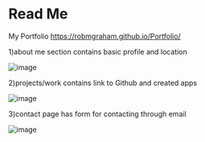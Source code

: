 # Read Me
 My Portfolio
 https://robmgraham.github.io/Portfolio/

 1)about me section contains basic profile and location

 ![image](https://user-images.githubusercontent.com/67080837/91268879-f0a1ce00-e72a-11ea-8cd5-a87326e78dea.png)

 2)projects/work contains link to Github and created apps

![image](https://user-images.githubusercontent.com/67080837/91268904-00b9ad80-e72b-11ea-9fdd-bcc640b0b4ac.png)

 3)contact page has form for contacting through email

 ![image](https://user-images.githubusercontent.com/67080837/91268961-17600480-e72b-11ea-9be9-947c275b5f80.png)


